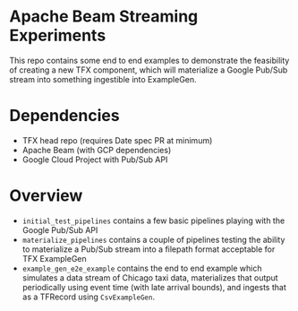 # Apache Beam Streaming Experiments

This repo contains some end to end examples to demonstrate the feasibility of creating a new TFX component, which will materialize a Google Pub/Sub stream into something ingestible into ExampleGen.

# Dependencies

*   TFX head repo (requires Date spec PR at minimum)
*   Apache Beam (with GCP dependencies)
*   Google Cloud Project with Pub/Sub API

# Overview
*   `initial_test_pipelines` contains a few basic pipelines playing with the Google Pub/Sub API
*   `materialize_pipelines` contains a couple of pipelines testing the ability to materialize a Pub/Sub stream into a filepath format acceptable for TFX ExampleGen
*   `example_gen_e2e_example` contains the end to end example which simulates a data stream of Chicago taxi data, materializes that output periodically using event time (with late arrival bounds), and ingests that as a TFRecord using `CsvExampleGen`.

